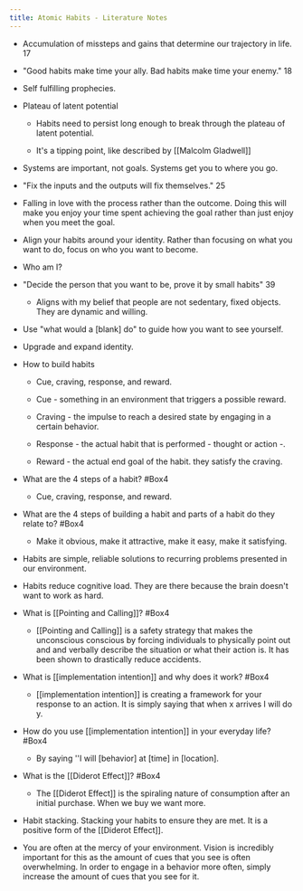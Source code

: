 ```yaml
---
title: Atomic Habits - Literature Notes
---
```


- Accumulation of missteps and gains that determine our trajectory in life. 17

- "Good habits make time your ally. Bad habits make time your enemy." 18

- Self fulfilling prophecies. 

- Plateau of latent potential 
	 - Habits need to persist long enough to break through the plateau of latent potential. 

	 - It's a tipping point, like described by [[Malcolm Gladwell]] 

- Systems are important, not goals. Systems get you to where you go. 

- "Fix the inputs and the outputs will fix themselves." 25 

- Falling in love with the process rather than the outcome. Doing this will make you enjoy your time spent achieving the goal rather than just enjoy when you meet the goal. 

- Align your habits around your identity. Rather than focusing on what you want to do, focus on who you want to become. 

- Who am I?

- "Decide the person that you want to be, prove it by small habits" 39
	 - Aligns with my belief that people are not sedentary, fixed objects. They are dynamic and willing. 

- Use "what would a [blank] do" to guide how you want to see yourself. 

- Upgrade and expand identity. 

- How to build habits
	 - Cue, craving, response, and reward.

	 - Cue - something in an environment that triggers a possible reward. 

	 - Craving - the impulse to reach a desired state by engaging in a certain behavior. 

	 - Response - the actual habit that is performed - thought or action -. 

	 - Reward - the actual end goal of the habit. they satisfy the craving.

- What are the 4 steps of a habit? #Box4
	 - Cue, craving, response, and reward. 

- What are the 4 steps of building a habit and parts of a habit do they relate to? #Box4
	 - Make it obvious, make it attractive, make it easy, make it satisfying.

- Habits are simple, reliable solutions to recurring problems presented in our environment. 

- Habits reduce cognitive load. They are there because the brain doesn't want to work as hard. 

- What is [[Pointing and Calling]]? #Box4
	 - [[Pointing and Calling]] is a safety strategy that makes the unconscious conscious by forcing individuals to physically point out and and verbally describe the situation or what their action is. It has been shown to drastically reduce accidents. 

- What is [[implementation intention]] and why does it work? #Box4
	 - [[implementation intention]] is creating a framework for your response to an action. It is simply saying that when x arrives I will do y. 

- How do you use [[implementation intention]] in your everyday life? #Box4
	 - By saying ''I will [behavior] at [time] in [location]. 

- What is the [[Diderot Effect]]? #Box4
	 - The [[Diderot Effect]] is the spiraling nature of consumption after an initial purchase. When we buy we want more. 

- Habit stacking. Stacking your habits to ensure they are met. It is a positive form of the [[Diderot Effect]]. 

- You are often at the mercy of your environment. Vision is incredibly important for this as the amount of cues that you see is often overwhelming. In order to engage in a behavior more often, simply increase the amount of cues that you see for it. 
